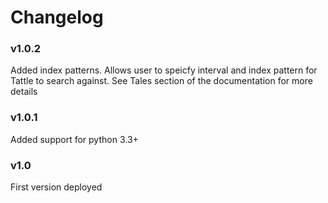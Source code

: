 # Changelog

### v1.0.2
Added index patterns.  Allows user to speicfy interval and index pattern for Tattle to search against.  See Tales section of the documentation for more details

### v1.0.1
Added support for python 3.3+

### v1.0
First version deployed

